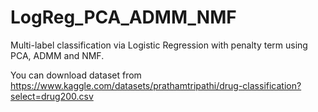 # LogReg_PCA_ADMM_NMF
Multi-label classification via Logistic Regression with penalty term using PCA, ADMM and NMF.

You can download dataset from https://www.kaggle.com/datasets/prathamtripathi/drug-classification?select=drug200.csv 
